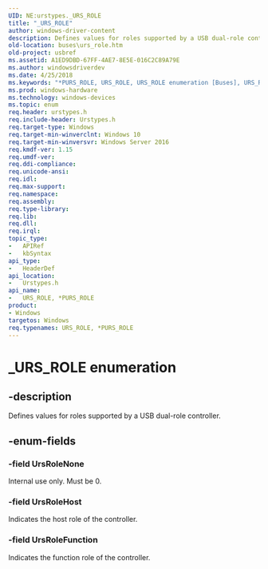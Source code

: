```yaml
---
UID: NE:urstypes._URS_ROLE
title: "_URS_ROLE"
author: windows-driver-content
description: Defines values for roles supported by a USB dual-role controller.
old-location: buses\urs_role.htm
old-project: usbref
ms.assetid: A1ED9DBD-67FF-4AE7-8E5E-016C2C89A79E
ms.author: windowsdriverdev
ms.date: 4/25/2018
ms.keywords: "*PURS_ROLE, URS_ROLE, URS_ROLE enumeration [Buses], URS_ROLE,*PURS_ROLE, URS_ROLE,*PURS_ROLE enumeration [Buses], UrsRoleFunction, UrsRoleHost, UrsRoleNone, _URS_ROLE, buses.urs_role, urstypes/URS_ROLE, urstypes/UrsRoleFunction, urstypes/UrsRoleHost, urstypes/UrsRoleNone"
ms.prod: windows-hardware
ms.technology: windows-devices
ms.topic: enum
req.header: urstypes.h
req.include-header: Urstypes.h
req.target-type: Windows
req.target-min-winverclnt: Windows 10
req.target-min-winversvr: Windows Server 2016
req.kmdf-ver: 1.15
req.umdf-ver: 
req.ddi-compliance: 
req.unicode-ansi: 
req.idl: 
req.max-support: 
req.namespace: 
req.assembly: 
req.type-library: 
req.lib: 
req.dll: 
req.irql: 
topic_type:
-	APIRef
-	kbSyntax
api_type:
-	HeaderDef
api_location:
-	Urstypes.h
api_name:
-	URS_ROLE, *PURS_ROLE
product:
- Windows
targetos: Windows
req.typenames: URS_ROLE, *PURS_ROLE
---
```


# _URS_ROLE enumeration


## -description


Defines values for roles supported by a USB dual-role controller.


## -enum-fields




### -field UrsRoleNone

Internal use only. Must be 0.


### -field UrsRoleHost

Indicates the host role of the controller.


### -field UrsRoleFunction

Indicates the function role of the controller.

